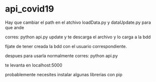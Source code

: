 # api_covid19

Hay que cambiar el path en el atchivo loadData.py y dataUpdate.py para que ande

corres: python api.py update y te descarga el archivo y lo carga a la bdd 

fijate de tener creada la bdd con el usuario correspondiente.

despues para usarla normalmente corres: python api.py

te levanta en localhost:5000

probablemente necesites instalar algunas librerias con pip


